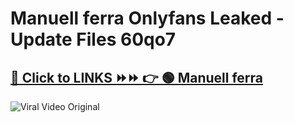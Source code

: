 
 # Manuell ferra Onlyfans Leaked - Update Files 60qo7

## <h2><a href="https://clipsfans.com/Manuell_ferra&ref=git">🔗 Click to LINKS ⏩⏩ 👉 🟢 Manuell ferra </a></h2>

<a href="https://clipsfans.com/Manuell_ferra&ref=git" rel="nofollow" data-target="animated-image.originalLink"><img src="https://i.ibb.co.com/xMMVF88/686577567.gif" alt="Viral Video Original" style="max-width: 100%; display: inline-block;" data-target="animated-image.originalImage"></a>

